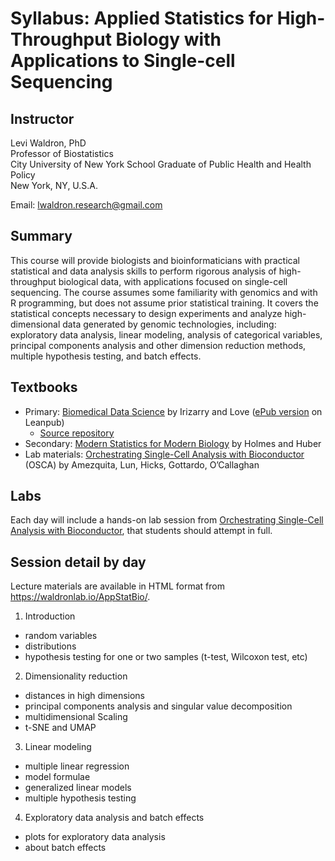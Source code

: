 # Syllabus: Applied Statistics for High-Throughput Biology with Applications to Single-cell Sequencing

## Instructor

Levi Waldron, PhD  
Professor of Biostatistics  
City University of New York School Graduate of Public Health and Health Policy  
New York, NY, U.S.A.  

Email: lwaldron.research@gmail.com  

## Summary

This course will provide biologists and bioinformaticians with practical statistical and data analysis skills to perform rigorous analysis of high-throughput biological data, with applications focused on single-cell sequencing.  The course assumes some familiarity with genomics and with R programming, but does not assume prior statistical training.  It covers the statistical concepts necessary to design experiments and analyze high-dimensional data generated by genomic technologies, including: exploratory data analysis, linear modeling, analysis of categorical variables, principal components analysis and other dimension reduction methods, multiple hypothesis testing, and batch effects.

## Textbooks

* Primary: [Biomedical Data Science](https://genomicsclass.github.io/book/) by Irizarry and Love ([ePub version](https://leanpub.com/dataanalysisforthelifesciences/) on Leanpub)
    + [Source repository](https://github.com/genomicsclass/labs)
* Secondary: [Modern Statistics for Modern Biology](https://www.huber.embl.de/msmb/) by Holmes and Huber
* Lab materials: [Orchestrating Single-Cell Analysis with Bioconductor](https://bioconductor.org/books/release/OSCA/) (OSCA) by Amezquita, Lun, Hicks, Gottardo, O’Callaghan

## Labs

Each day will include a hands-on lab session from [Orchestrating Single-Cell Analysis with Bioconductor](https://bioconductor.org/books/release/OSCA/), that students should attempt in full. 

## Session detail by day

Lecture materials are available in HTML format from https://waldronlab.io/AppStatBio/.

1. Introduction
- random variables
- distributions
- hypothesis testing for one or two samples (t-test, Wilcoxon test, etc)

2. Dimensionality reduction
- distances in high dimensions
- principal components analysis and singular value decomposition
- multidimensional Scaling
- t-SNE and UMAP

3. Linear modeling
- multiple linear regression
- model formulae
- generalized linear models
- multiple hypothesis testing

4. Exploratory data analysis and batch effects
- plots for exploratory data analysis
- about batch effects

